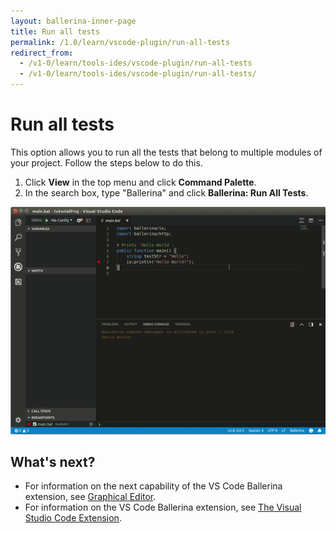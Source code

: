 ```yaml
---
layout: ballerina-inner-page
title: Run all tests
permalink: /1.0/learn/vscode-plugin/run-all-tests
redirect_from:
  - /v1-0/learn/tools-ides/vscode-plugin/run-all-tests
  - /v1-0/learn/tools-ides/vscode-plugin/run-all-tests/
---
```


# Run all tests

This option allows you to run all the tests that belong to multiple modules of your project. Follow the steps below to do this.

1. Click **View** in the top menu and click **Command Palette**.
2. In the search box, type "Ballerina" and click **Ballerina: Run All Tests**.

![Run all tests](/v1-0/learn/images/run-all-tests.gif)

## What's next?

- For information on the next capability of the VS Code Ballerina extension, see [Graphical Editor](/v1-0/learn/vscode-plugin/graphical-editor.md).
- For information on the VS Code Ballerina extension, see [The Visual Studio Code Extension](/v1-0/learn/vscode-plugin.md).